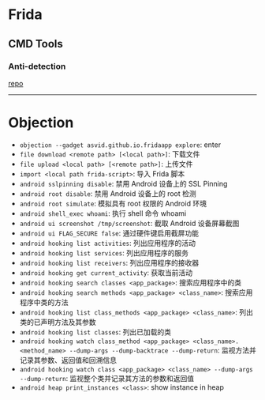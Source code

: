 # Frida
## CMD Tools

### Anti-detection
[repo](https://github.com/hzzheyang/strongR-frida-android)




---

# Objection 
- `objection --gadget asvid.github.io.fridaapp explore`: enter
- `file download <remote path> [<local path>]`: 下载文件
- `file upload <local path> [<remote path>]`: 上传文件
- `import <local path frida-script>`: 导入 Frida 脚本
- `android sslpinning disable`: 禁用 Android 设备上的 SSL Pinning
- `android root disable`: 禁用 Android 设备上的 root 检测
- `android root simulate`: 模拟具有 root 权限的 Android 环境
- `android shell_exec whoami`: 执行 shell 命令 whoami
- `android ui screenshot /tmp/screenshot`: 截取 Android 设备屏幕截图
- `android ui FLAG_SECURE false`: 通过硬件键启用截屏功能
- `android hooking list activities`: 列出应用程序的活动
- `android hooking list services`: 列出应用程序的服务
- `android hooking list receivers`: 列出应用程序的接收器
- `android hooking get current_activity`: 获取当前活动
- `android hooking search classes <app_package>`: 搜索应用程序中的类
- `android hooking search methods <app_package> <class_name>`: 搜索应用程序中类的方法
- `android hooking list class_methods <app_package> <class_name>`: 列出类的已声明方法及其参数
- `android hooking list classes`: 列出已加载的类
- `android hooking watch class_method <app_package> <class_name>.<method_name> --dump-args --dump-backtrace --dump-return`: 监视方法并记录其参数、返回值和回溯信息
- `android hooking watch class <app_package> <class_name> --dump-args --dump-return`: 监视整个类并记录其方法的参数和返回值
- `android heap print_instances <class>`: show instance in heap

